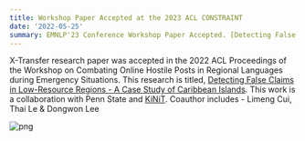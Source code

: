 ```yaml
---
title: Workshop Paper Accepted at the 2023 ACL CONSTRAINT
date: '2022-05-25' 
summary: EMNLP'23 Conference Workshop Paper Accepted. [Detecting False Claims in Low-Resource Regions - A Case Study of Caribbean Islands](https://aclanthology.org/events/acl-2022/)
---
```


X-Transfer research paper was accepted in the 2022 ACL Proceedings of the Workshop on Combating Online Hostile Posts in Regional Languages during Emergency Situations. This research is titled, [Detecting False Claims in Low-Resource Regions - A Case Study of Caribbean Islands](https://aclanthology.org/events/acl-2022/). This work is a collaboration with Penn State and [KiNiT](https://kinit.sk/). Coauthor includes -  Limeng Cui, Thai Le & Dongwon Lee

<!-- ```python
from IPython.core.display import Image
Image('https://cdn.masto.host/sigmoidsocial/accounts/avatars/109/609/147/148/496/503/original/a0fa63dce5cb1c3a.png')
``` -->

![png](output_1_0.png)
    
